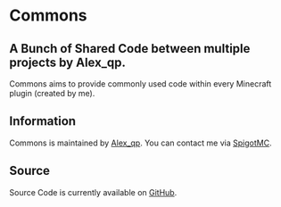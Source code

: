 Commons
===================
A Bunch of Shared Code between multiple projects by Alex_qp.
------------------------------
Commons aims to provide commonly used code within every Minecraft plugin (created by me).

Information
------
Commons is maintained by [Alex_qp](https://www.spigotmc.org/resources/authors/alex_qp.306806/). You can contact me via [SpigotMC](https://www.spigotmc.org/members/alex_qp.306806/).

Source
------
Source Code is currently available on [GitHub](https://github.com/Alex39099/Commons).
